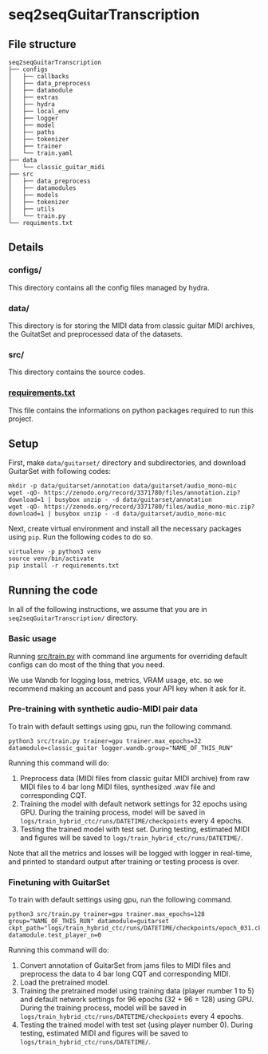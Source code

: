 # seq2seqGuitarTranscription
## File structure

```
seq2seqGuitarTranscription
├── configs
│   ├── callbacks
│   ├── data_preprocess
│   ├── datamodule
│   ├── extras
│   ├── hydra
│   ├── local_env
│   ├── logger
│   ├── model
│   ├── paths
│   ├── tokenizer
│   ├── trainer
│   └── train.yaml
├── data
│   └── classic_guitar_midi
├── src
│   ├── data_preprocess
│   ├── datamodules
│   ├── models
│   ├── tokenizer
│   ├── utils
│   └── train.py
└── requiments.txt
```

## Details
### configs/
This directory contains all the config files managed by hydra.

### data/
This directory is for storing the MIDI data from classic guitar MIDI archives, the GuitatSet and preprocessed data of the datasets.

### src/
This directory contains the source codes.

### [requirements.txt](https://github.com/KimSehun725/seq2seqGuitarTranscription/blob/main/requirements.txt)
This file contains the informations on python packages required to run this project.

## Setup
First, make `data/guitarset/` directory and subdirectories, and download GuitarSet with following codes:
```
mkdir -p data/guitarset/annotation data/guitarset/audio_mono-mic
wget -qO- https://zenodo.org/record/3371780/files/annotation.zip?download=1 | busybox unzip - -d data/guitarset/annotation
wget -qO- https://zenodo.org/record/3371780/files/audio_mono-mic.zip?download=1 | busybox unzip - -d data/guitarset/audio_mono-mic
```

Next, create virtual environment and install all the necessary packages using `pip`. Run the following codes to do so.
```
virtualenv -p python3 venv
source venv/bin/activate
pip install -r requirements.txt
```

## Running the code

In all of the following instructions, we assume that you are in `seq2seqGuitarTranscription/` directory.

### Basic usage
Running [src/train.py](https://github.com/KimSehun725/seq2seqGuitarTranscription/blob/main/src/train.py) with command line arguments for overriding default configs can do most of the thing that you need.

We use Wandb for logging loss, metrics, VRAM usage, etc. so we recommend making an account and pass your API key when it ask for it.

### Pre-training with synthetic audio-MIDI pair data
To train with default settings using gpu, run the following command.
```
python3 src/train.py trainer=gpu trainer.max_epochs=32 datamodule=classic_guitar logger.wandb.group="NAME_OF_THIS_RUN"
```
Running this command will do:
1. Preprocess data (MIDI files from classic guitar MIDI archive) from raw MIDI files to 4 bar long MIDI files, synthesized .wav file and corresponding CQT.
2. Training the model with default network settings for 32 epochs using GPU. During the training process, model will be saved in `logs/train_hybrid_ctc/runs/DATETIME/checkpoints` every 4 epochs.
3. Testing the trained model with test set. During testing, estimated MIDI and figures will be saved to `logs/train_hybrid_ctc/runs/DATETIME/`. 

Note that all the metrics and losses will be logged with logger in real-time, and printed to standard output after training or testing process is over.

### Finetuning with GuitarSet
To train with default settings using gpu, run the following command.
```
python3 src/train.py trainer=gpu trainer.max_epochs=128 group="NAME_OF_THIS_RUN" datamodule=guitarset ckpt_path="logs/train_hybrid_ctc/runs/DATETIME/checkpoints/epoch_031.ckpt" datamodule.test_player_n=0
```
Running this command will do:
1. Convert annotation of GuitarSet from jams files to MIDI files and preprocess the data to 4 bar long CQT and corresponding MIDI.
2. Load the pretrained model.
3. Training the pretrained model using training data (player number 1 to 5) and default network settings for 96 epochs (32 + 96 = 128) using GPU. During the training process, model will be saved in `logs/train_hybrid_ctc/runs/DATETIME/checkpoints` every 4 epochs.
4. Testing the trained model with test set (using player number 0). During testing, estimated MIDI and figures will be saved to `logs/train_hybrid_ctc/runs/DATETIME/`. 
